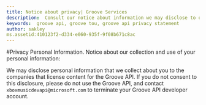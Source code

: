```yaml
---
title: Notice about privacy| Groove Services
description:  Consult our notice about information we may disclose to our licensors.
keywords:  groove api, groove tou, groove api privacy statement
author: sakley
ms.assetid:410123f2-d334-e060-935f-9f08b671c8ac
---
```


#Privacy
Personal Information. Notice about our collection and use of your personal information:   

We may disclose personal information that we collect about you to the companies that license content for the Groove API. If you do not consent to this disclosure, please do not use the Groove API, and contact ``` xboxmusicdevapi@microsoft.com``` to terminate your Groove API developer account.
